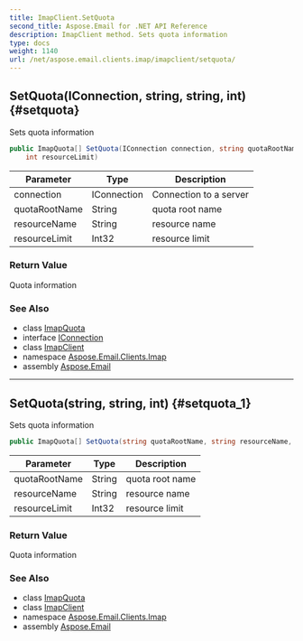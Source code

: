 ```yaml
---
title: ImapClient.SetQuota
second_title: Aspose.Email for .NET API Reference
description: ImapClient method. Sets quota information
type: docs
weight: 1140
url: /net/aspose.email.clients.imap/imapclient/setquota/
---
```

## SetQuota(IConnection, string, string, int) {#setquota}

Sets quota information

```csharp
public ImapQuota[] SetQuota(IConnection connection, string quotaRootName, string resourceName, 
    int resourceLimit)
```

| Parameter | Type | Description |
| --- | --- | --- |
| connection | IConnection | Connection to a server |
| quotaRootName | String | quota root name |
| resourceName | String | resource name |
| resourceLimit | Int32 | resource limit |

### Return Value

Quota information

### See Also

* class [ImapQuota](../../imapquota/)
* interface [IConnection](../../../aspose.email.clients/iconnection/)
* class [ImapClient](../)
* namespace [Aspose.Email.Clients.Imap](../../imapclient/)
* assembly [Aspose.Email](../../../)

---

## SetQuota(string, string, int) {#setquota_1}

Sets quota information

```csharp
public ImapQuota[] SetQuota(string quotaRootName, string resourceName, int resourceLimit)
```

| Parameter | Type | Description |
| --- | --- | --- |
| quotaRootName | String | quota root name |
| resourceName | String | resource name |
| resourceLimit | Int32 | resource limit |

### Return Value

Quota information

### See Also

* class [ImapQuota](../../imapquota/)
* class [ImapClient](../)
* namespace [Aspose.Email.Clients.Imap](../../imapclient/)
* assembly [Aspose.Email](../../../)


